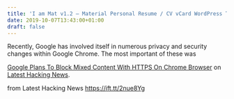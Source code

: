```yaml
---
title: 'I am Mat v1.2 – Material Personal Resume / CV vCard WordPress Theme'
date: 2019-10-07T13:43:00+01:00
draft: false
---
```


Recently, Google has involved itself in numerous privacy and security changes within Google Chrome. The most important of these was

[Google Plans To Block Mixed Content With HTTPS On Chrome Browser](https://latesthackingnews.com/2019/10/07/google-plans-to-block-mixed-content-with-https-on-chrome-browser/) on [Latest Hacking News](https://latesthackingnews.com).

  
  
from Latest Hacking News https://ift.tt/2nue8Yg